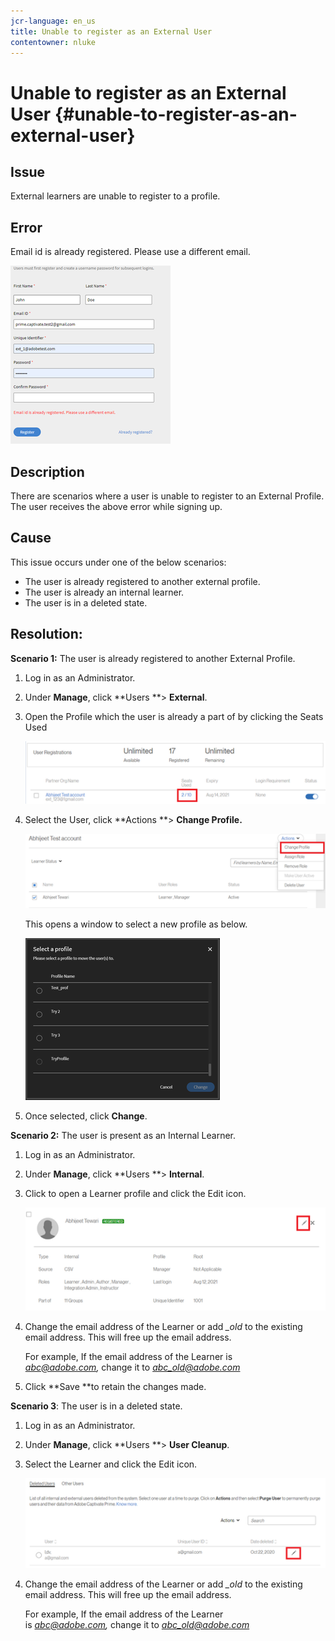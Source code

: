 ```yaml
---
jcr-language: en_us
title: Unable to register as an External User
contentowner: nluke
---
```



# Unable to register as an External User {#unable-to-register-as-an-external-user}

## Issue

External learners are unable to register to a profile.

## Error

Email id is already registered. Please use a different email.

![](assets/cp-register-profile.png)

## Description

There are scenarios where a user is unable to register to an External Profile. The user receives the above error while signing up.

## Cause

This issue occurs under one of the below scenarios:

* The user is already registered to another external profile.
* The user is already an internal learner.
* The user is in a deleted state.

## Resolution:

**Scenario 1:**&nbsp;The user is already registered to another External Profile.

1. Log in as an Administrator.
1. Under **Manage**, click **Users **> **External**.
1. Open the Profile which the user is already a part of by clicking the Seats Used

   ![](assets/cp-seats-used.png)

1. Select the User, click **Actions **> **Change Profile.**

   ![](assets/cp-change-profile.png)

   This opens a window to select a new profile as below.

   ![](assets/cp-select-profiles.png)

1. Once selected, click **Change**.

**Scenario 2:**&nbsp;The user is present as an Internal Learner.

1. Log in as an Administrator.
1. Under **Manage**, click **Users **> **Internal**.
1. Click to open a Learner profile and click the Edit icon.

   ![](assets/cp-internal-learner.png)

1. Change the email address of the Learner or add *_old*&nbsp;to the existing email address.&nbsp;This will free up the email address.

   For example, If the email address of the Learner is *abc@adobe.com,*&nbsp;change it to *abc_old@adobe.com&nbsp;*

1. Click **Save **to retain the changes made.

**Scenario 3**: The user is in a deleted state.

1. Log in as an Administrator.
1. Under **Manage**, click **Users **> **User Cleanup**.
1. Select the Learner and click the Edit icon.

   ![](assets/cp-deleted-learner.png)

1. Change the email address of the Learner or add&nbsp;*_old*&nbsp;to the existing email address.&nbsp;This will free up the email address.

   For example, If the email address of the Learner is&nbsp;*abc@adobe.com,*&nbsp;change it to&nbsp;*abc_old@adobe.com&nbsp;*

